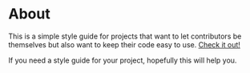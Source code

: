 # About

This is a simple style guide for projects that want to let contributors be themselves but also want to keep their code
easy to use. [Check it out!](SIMPLE_STYLE.md)

If you need a style guide for your project, hopefully this will help you.
